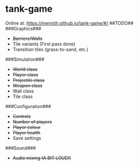 # tank-game
Online at: https://merroth.github.io/tank-game/#/
##TODO##
###Graphics###
  - ~~Barriers/Walls~~
  - Tile variants (First pass done)
  - Transition tiles (grass-to-sand, etc.)

###Simulation###
  - ~~World class~~
  - ~~Player class~~
  - ~~Projectile class~~
  - ~~Weapon class~~
  - Wall class
  - Tile class

###Configuration###
  - ~~Controls~~
  - ~~Number of players~~
  - ~~Player colour~~
  - ~~Player health~~
  - Save settings

###Sound###
  - ~~Audio mixing (A BIT LOUD!)~~
